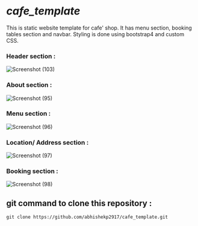 # *cafe_template*

This is static website template for cafe' shop. It has menu section, booking tables section and navbar. Styling is done using bootstrap4 and custom CSS.

### Header section :

![Screenshot (103)](https://user-images.githubusercontent.com/87487929/173247235-559f0fdf-1c6a-41f3-afb1-1ba051561430.png)

### About section :

![Screenshot (95)](https://user-images.githubusercontent.com/87487929/173222025-ab5c4c09-3720-448b-a2ca-c699965385f6.png)

### Menu section :

![Screenshot (96)](https://user-images.githubusercontent.com/87487929/173222034-64162082-4271-47bf-860d-ccfbb6ca5757.png)

### Location/ Address section :

![Screenshot (97)](https://user-images.githubusercontent.com/87487929/173222122-ff42bbfb-d49d-4229-b4f3-bd6c9ecbeb7f.png)

### Booking section :

![Screenshot (98)](https://user-images.githubusercontent.com/87487929/173221957-54867df5-d968-4f71-82fe-ea81338544db.png)

## git command to clone this repository :

```
git clone https://github.com/abhishekp2917/cafe_template.git
```
